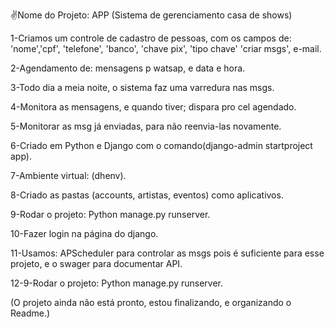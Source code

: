 ✌️Nome do Projeto: APP (Sistema de gerenciamento casa de shows)

1-Criamos um controle de cadastro de pessoas, com os campos de: 
'nome','cpf', 'telefone', 'banco', 'chave pix', 'tipo chave'
'criar msgs', e-mail.
 
2-Agendamento de: mensagens p watsap, e data e hora.

3-Todo dia a meia noite, o sistema faz uma varredura nas msgs.

4-Monitora as mensagens, e quando tiver; dispara pro cel agendado.

5-Monitorar as msg já enviadas, para não reenvia-las novamente.

6-Criado em Python e Django com o comando(django-admin startproject app).

7-Ambiente virtual: (dhenv).

8-Criado as pastas (accounts, artistas, eventos) como aplicativos.

9-Rodar o projeto: Python manage.py runserver.

10-Fazer login na página do django.

11-Usamos: APScheduler para controlar as msgs pois é suficiente para esse projeto, e o swager para documentar API.

12-9-Rodar o projeto: Python manage.py runserver.
 
(O projeto ainda não está pronto, estou finalizando, e organizando o Readme.)
 


 
 

 

 
 


 

 
